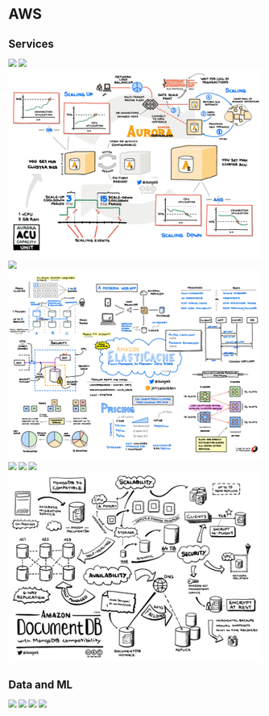 # AWS

## Services

![](./src/AWS_Services_images/AWS_Services-1.png)
![](./src/AWS_Services_images/AWS_Services-2.png)
![](./src/AWS_Services_images/AWS_Services-3.png)
![](./src/AWS_Services_images/AWS_Services-4.png)
![](./src/AWS_Services_images/AWS_Services-5.png)
![](./src/AWS_Services_images/AWS_Services-6.png)
![](./src/AWS_Services_images/AWS_Services-7.png)
![](./src/AWS_Services_images/AWS_Services-8.png)
![](./src/AWS_Services_images/AWS_Services-9.png)

## Data and ML
![](./src/AWS_Data_ML/Data_and_ML_on_AWS-1.png)
![](./src/AWS_Data_ML/Data_and_ML_on_AWS-2.png)
![](./src/AWS_Data_ML/Data_and_ML_on_AWS-3.png)
![](./src/AWS_Data_ML/Data_and_ML_on_AWS-4.png)

